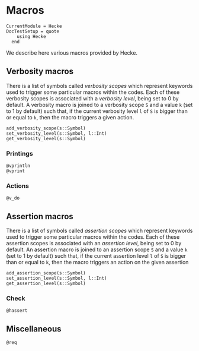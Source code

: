 # Macros
```@meta
CurrentModule = Hecke
DocTestSetup = quote
    using Hecke
  end
```

We describe here various macros provided by Hecke.

## Verbosity macros
There is a list of symbols called *verbosity scopes* which represent keywords used to
trigger some particular macros within the codes. Each of these verbosity scopes is 
associated with a *verbosity level*, being set to $0$ by default. A verbosity macro
is joined to a verbosity scope `S` and a value `k` (set to $1$ by default) such that,
if the current verbosity level `l` of `S` is bigger than or equal to `k`, then the
macro triggers a given action.

```@docs
add_verbosity_scope(s::Symbol)
set_verbosity_level(s::Symbol, l::Int)
get_verbosity_level(s::Symbol)
```

### Printings

```@docs
@vprintln
@vprint
```

### Actions

```@docs
@v_do
```

## Assertion macros
There is a list of symbols called *assertion scopes* which represent keywords used to
trigger some particular macros within the codes. Each of these assertion scopes is
associated with an *assertion level*, being set to $0$ by default. An assertion macro
is joined to an assertion scope `S` and a value `k` (set to $1$ by default) such that,
if the current assertion level `l` of `S` is bigger than or equal to `k`, then the
macro triggers an action on the given assertion

```@docs
add_assertion_scope(s::Symbol)
set_assertion_level(s::Symbol, l::Int)
get_assertion_level(s::Symbol)
```

### Check

```@docs
@hassert
```

## Miscellaneous

```@docs
@req
```
